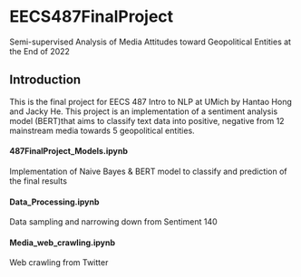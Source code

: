 # EECS487FinalProject
Semi-supervised Analysis of Media Attitudes toward Geopolitical Entities at the End of 2022

## Introduction
This is the final project for EECS 487 Intro to NLP at UMich by Hantao Hong and Jacky He. This project is an implementation of a sentiment analysis model (BERT)that aims to classify text data into positive, negative from 12 mainstream media towards 5 geopolitical entities. 

#### 487FinalProject_Models.ipynb
Implementation of Naive Bayes & BERT model to classify and prediction of the final results
#### Data_Processing.ipynb
Data sampling and narrowing down from Sentiment 140
#### Media_web_crawling.ipynb
Web crawling from Twitter
